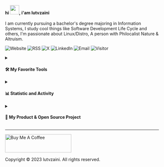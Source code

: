 #### hi <a href="#"><img src="https://media.giphy.com/media/hvRJCLFzcasrR4ia7z/giphy.gif" width="30px"></a>, i'am lutvzaini

I am currently pursuing a bachelor's degree majoring in Information Systems, I study cool things like Software Development Life Cycle and others, I'm passionate about Linux/Distro, A person with Philocalist Nature & Altruism.

<p>
      <img alt="Website" a href="https://lutv.github.io/" src="https://img.shields.io/static/v1?logo=googlechrome&label=&message=website&color=000&logoColor=&style=flat-square" />
       <img alt="RSS" src="https://img.shields.io/static/v1?logo=rss&label=&message=rss&color=000&logoColor=&style=flat-square" />
      <img alt="X" src="https://img.shields.io/static/v1?logo=x&label=&message=x&color=000&logoColor=&style=flat-square" />
      <img alt="LinkedIn" src="https://img.shields.io/badge/linkedin-000.svg?logo=linkedin&logoColor=blue&style=flat-square" />
      <img alt="Email" src="https://img.shields.io/static/v1?logo=gmail&label=&message=email&color=000&logoColor=&style=flat-square" />
      <img alt="Visitor" src="https://api.visitorbadge.io/api/combined?path=lutvzaini&label=visitors&labelColor=%23000000&countColor=%232dba4e&style=flat-square" />
</p>
<details>
      <summary><h4>🛠️ My Favorite Tools</h4></summary>
      <!--
      Some badges are from:
      https://shields.io/
      https://github.com/Ileriayo/markdown-badges/
      https://github.com/DenverCoder1/custom-icon-badges
      https://github.com/Ileriayo/markdown-badges
      -->
      <p>
            <img alt="Programming, Markup, Runtime" src="https://img.shields.io/static/v1?logo=&label=&message=⚡️ Programming, Markup, Runtime :&color=2DBA4E&logoColor=fff&style=flat-square" />
            <img alt="HTML" src="https://img.shields.io/static/v1?logo=html5&label=&message=html&color=000&logoColor=&style=flat-square" />
            <img alt="CSS" src="https://img.shields.io/static/v1?logo=css3&label=&message=css&color=000&logoColor=blue&style=flat-square" />
            <img alt="Javascript" src="https://img.shields.io/static/v1?logo=javascript&label=&message=javascript&color=000&logoColor=&style=flat-square" />
            <img alt="Typescript" src="https://img.shields.io/static/v1?logo=typescript&label=&message=typescript&color=000&logoColor=&style=flat-square" />
            <img alt="Rescript" src="https://img.shields.io/static/v1?logo=rescript&label=&message=rescript&color=000&logoColor=&style=flat-square" />
            <img alt="Go" src="https://img.shields.io/static/v1?logo=go&label=&message=go&color=000&logoColor=&style=flat-square" />
            <img alt="Markdown" src="https://img.shields.io/badge/markdown-000.svg?logo=markdown&logoColor=white&style=flat-square" />
            <img alt="LaTex" src="https://img.shields.io/static/v1?logo=laTex&label=&message=latex&color=000&logoColor=&style=flat-square" />
            <img alt="JSON" src="https://img.shields.io/static/v1?logo=json&label=&message=json&color=000&logoColor=&style=flat-square" />
            <img alt="SQL" src="https://custom-icon-badges.demolab.com/badge/sql-025E8C.svg?logo=database&color=000&logoColor=blue&style=flat-square" />
            <img alt="NodeJS" src="https://img.shields.io/static/v1?logo=Node.js&label=&message=node&color=000&logoColor=&style=flat-square" />
            <img alt="Deno" src="https://img.shields.io/static/v1?logo=deno&label=&message=deno&color=000&logoColor=&style=flat-square" />
      </p>
      <p>
            <img alt="Libraries, Frameworks, Styling" src="https://img.shields.io/static/v1?logo=&label=&message=⚡️ Libraries, Frameworks, Styling :&color=2DBA4E&logoColor=fff&style=flat-square" />
            <img alt="React" src="https://img.shields.io/static/v1?logo=react&label=&message=react&color=000&logoColor=&style=flat-square" />
            <img alt="Preact" src="https://img.shields.io/static/v1?logo=preact&label=&message=preact&color=000&logoColor=&style=flat-square" />
            <img alt="NextJS" src="https://img.shields.io/static/v1?logo=next.js&label=&message=next&color=000&logoColor=&style=flat-square" />
            <img alt="Astro" src="https://img.shields.io/static/v1?logo=astro&label=&message=astro&color=000&logoColor=fff&style=flat-square" />
            <img alt="Hugo" src="https://img.shields.io/static/v1?logo=hugo&label=&message=hugo&color=000&logoColor=fff&style=flat-square" />
            <img alt="Gin-Gonic" src="https://custom-icon-badges.demolab.com/badge/gingonic-000.svg?logo=gin&logoColor=&style=flat-square" />
            <img alt="KoaJS" src="https://img.shields.io/static/v1?logo=koa&label=&message=koa&color=000&logoColor=&style=flat-square" />
            <img alt="NestJS" src="https://img.shields.io/static/v1?logo=nestjs&label=&message=nest&color=000&logoColor=red&style=flat-square" />
            <img alt="FastifyJS" src="https://img.shields.io/static/v1?logo=fastify&label=&message=fastify&color=000&logoColor=&style=flat-square" />
            <img alt="Fresh" src="https://custom-icon-badges.demolab.com/badge/fresh-000.svg?logo=fresh-seeklogo&logoColor=&style=flat-square" />
            <img alt="React Native" src="https://img.shields.io/static/v1?logo=react&label=&message=reactnative&color=000&logoColor=&style=flat-square" />
            <img alt="Ionic" src="https://img.shields.io/static/v1?logo=ionic&label=&message=ionic&color=000&logoColor=&style=flat-square" />
            <img alt="Expo" src="https://img.shields.io/static/v1?logo=expo&label=&message=expo&color=000&logoColor=&style=flat-square" />
            <img alt="Electron" src="https://img.shields.io/static/v1?logo=electron&label=&message=electron&color=000&logoColor=&style=flat-square" />
            <img alt="Tauri" src="https://img.shields.io/static/v1?logo=tauri&label=&message=tauri&color=000&logoColor=&style=flat-square" />
            <img alt="Bootstrap" src="https://img.shields.io/static/v1?logo=bootstrap&label=&message=bootstrap&color=000&logoColor=&style=flat-square" />
            <img alt="Tailwind" src="https://img.shields.io/static/v1?logo=tailwindcss&label=&message=tailwindcss&color=000&logoColor=&style=flat-square" />
            <img alt="Pure CSS" src="https://custom-icon-badges.demolab.com/badge/purecss-000.svg?logo=purecss&logoColor=&style=flat-square" />
            <img alt="Sass/SCSS" src="https://img.shields.io/static/v1?logo=sass&label=&message=sass/scss&color=000&logoColor=&style=flat-square" />
            <img alt="PostCSS" src="https://img.shields.io/static/v1?logo=postcss&label=&message=postcss&color=000&logoColor=red&style=flat-square" />
            <img alt="PostCSS" src="https://img.shields.io/static/v1?logo=cssmodules&label=&message=css modules&color=000&logoColor=red&style=flat-square" />
      </p>
      <p>
            <img alt="BaaS,CMS, Ecommerce" src="https://img.shields.io/static/v1?logo=&label=&message=⚡️ BaaS, CMS, Ecommerce :&color=2DBA4E&logoColor=fff&style=flat-square" />
            <img alt="Firebase" src="https://img.shields.io/static/v1?logo=firebase&label=&message=firebase&color=000&logoColor=&style=flat-square" />
            <img alt="Supabase" src="https://img.shields.io/static/v1?logo=supabase&label=&message=supabase&color=000&logoColor=&style=flat-square" />
            <img alt="Pocketbase" src="https://img.shields.io/static/v1?logo=pocketbase&label=&message=pocketbase&color=000&logoColor=&style=flat-square" />
            <img alt="Strapi" src="https://img.shields.io/static/v1?logo=strapi&label=&message=strapi&color=000&logoColor=purple&style=flat-square" />
            <img alt="Ghost" src="https://img.shields.io/static/v1?logo=ghost&label=&message=ghost&color=000&logoColor=purple&style=flat-square" />
            <img alt="Shopify" src="https://img.shields.io/static/v1?logo=shopify&label=&message=shopify&color=000&logoColor=&style=flat-square" />
            <img alt="Medusa" src="https://custom-icon-badges.demolab.com/badge/-medusa-000?logo=medusa&logoColor=&style=flat-square" />
      </p>
      <p>
            <img alt="Monorepo, Build" src="https://img.shields.io/static/v1?logo=&label=&message=⚡️ Monorepo, Build :&color=2DBA4E&logoColor=fff&style=flat-square" />
            <img alt="NPM" src="https://img.shields.io/static/v1?logo=npm&label=&message=npm&color=000&logoColor=&style=flat-square" />
            <img alt="Yarn" src="https://img.shields.io/static/v1?logo=yarn&label=&message=yarn&color=000&logoColor=&style=flat-square" />
            <img alt="PNPM" src="https://img.shields.io/static/v1?logo=pnpm&label=&message=pnpm&color=000&logoColor=&style=flat-square" />
            <img alt="Webpack" src="https://img.shields.io/static/v1?logo=webpack&label=&message=webpack&color=000&logoColor=&style=flat-square" />
            <img alt="Vite" src="https://img.shields.io/static/v1?logo=vite&label=&message=vite&color=000&logoColor=&style=flat-square" />
            <img alt="esbuild" src="https://img.shields.io/static/v1?logo=esbuild&label=&message=esbuild&color=000&logoColor=&style=flat-square" />
      </p>
      <p>
            <img alt="Database, Message Broker, API, Testing" src="https://img.shields.io/static/v1?logo=&label=&message=⚡️ Database, Message Broker, API, Testing :&color=2DBA4E&logoColor=fff&style=flat-square" />
            <img alt="PostgreSQL" src="https://img.shields.io/static/v1?logo=postgresql&label=&message=postgresql&color=000&logoColor=&style=flat-square" />
            <img alt="SQLite" src="https://img.shields.io/static/v1?logo=sqlite&label=&message=sqlite&color=000&logoColor=blue&style=flat-square" />
            <img alt="PlanetScale" src="https://img.shields.io/static/v1?logo=planetscale&label=&message=planetscale&color=000&logoColor=&style=flat-square" />
            <img alt="MongoDB" src="https://img.shields.io/static/v1?logo=mongodb&label=&message=mongodb&color=000&logoColor=&style=flat-square" />
            <img alt="Redis" src="https://img.shields.io/static/v1?logo=redis&label=&message=redis&color=000&logoColor=&style=flat-square" />
            <img alt="Apache Kafka" src="https://img.shields.io/static/v1?logo=apachekafka&label=&message=kafka&color=000&logoColor=&style=flat-square" />
            <img alt="RabbitMQ" src="https://img.shields.io/static/v1?logo=rabbitmq&label=&message=rabbitmq&color=000&logoColor=&style=flat-square" />
            <img alt="GraphQL" src="https://img.shields.io/static/v1?logo=graphql&label=&message=graphql&color=000&logoColor=blue&style=flat-square" />
            <img alt="RESTFUL" src="https://custom-icon-badges.demolab.com/badge/-restful-000?logo=restfulll&logoColor=&style=flat-square" />
            <img alt="gRPC" src="https://custom-icon-badges.demolab.com/badge/-grpc-000?logo=grpc2&logoColor=&style=flat-square" />
            <img alt="TRPC" src="https://img.shields.io/static/v1?logo=trpc&label=&message=trpc&color=000&logoColor=&style=flat-square" />
            <img alt="Jest" src="https://img.shields.io/static/v1?logo=jest&label=&message=jest&color=000&logoColor=purple&style=flat-square" />
            <img alt="Vitest" src="https://img.shields.io/static/v1?logo=vitest&label=&message=vitest&color=000&logoColor=&style=flat-square" />
            <img alt="Playwright" src="https://img.shields.io/static/v1?logo=playwright&label=&message=playwright&color=000&logoColor=&style=flat-square" />
      </p>
      <p>
            <img alt="VM, IaC, Orchestration" src="https://img.shields.io/static/v1?logo=&label=&message=⚡️ VM, IaC, Orchestration :&color=2DBA4E&logoColor=2DBA4E&style=flat-square" />
            <img alt="Docker" src="https://img.shields.io/static/v1?logo=docker&label=&message=docker&color=000&logoColor=&style=flat-square" />
            <img alt="Terraform" src="https://img.shields.io/static/v1?logo=terraform&label=&message=terraform&color=000&logoColor=purple&style=flat-square" />
            <img alt="Kubernetes" src="https://img.shields.io/static/v1?logo=kubernetes&label=&message=kubernetes&color=000&logoColor=&style=flat-square" />
      </p>
      <p>
            <img alt="CloudHosting, SaaS, CICD, Automation" src="https://img.shields.io/static/v1?logo=&label=&message=⚡️ CloudHosting, SaaS, CICD, Automation :&color=2DBA4E&logoColor=fff&style=flat-square" />
            <img alt="AWS" src="https://img.shields.io/static/v1?logo=amazon-aws&label=&message=aws&color=000&logoColor=&style=flat-square" />
            <img alt="Azure" src="https://img.shields.io/static/v1?logo=microsoftazure&label=&message=azure&color=000&logoColor=&style=flat-square" />
            <img alt="Github" src="https://img.shields.io/static/v1?logo=github&label=&message=github&color=000&logoColor=&style=flat-square" />
            <img alt="Gitlab" src="https://img.shields.io/static/v1?logo=gitlab&label=&message=gitlab&color=000&logoColor=&style=flat-square" />
            <img alt="Github Action" src="https://img.shields.io/badge/github%20actions-%232671E5.svg?style=flat-square&color=000&logo=githubactions&logoColor=white" />
            <img alt="Gitlab Action" src="https://img.shields.io/badge/gitlab%20ci-%23181717.svg?style=flat-square&color=000&logo=gitlab&logoColor=white" />
            <img alt="Jenkins" src="https://img.shields.io/static/v1?logo=jenkins&label=&message=jenkins&color=000&logoColor=&style=flat-square" />
            <img alt="Octopus Deploy" src="https://img.shields.io/badge/octopus%20deploy-0D80D8?style=flat-square&color=000&logo=octopusdeploy&logoColor=" />
            <img alt="Ansible" src="https://img.shields.io/static/v1?logo=ansible&label=&message=ansible&color=000&logoColor=&style=flat-square" />
      </p>
      <p>
            <img alt="OS, Software, Productivity" src="https://img.shields.io/static/v1?logo=&label=&message=⚡️ OS, Software, Productivity :&color=2DBA4E&messageColor=000&style=flat-square" />
            <img alt="Linux" src="https://img.shields.io/static/v1?logo=linux&label=&message=linux&color=000&logoColor=fff&style=flat-square" />
            <img alt="Mac" src="https://img.shields.io/static/v1?logo=macos&label=&message=macos&color=000&logoColor=&style=flat-square" />
            <img alt="Vim" src="https://img.shields.io/static/v1?logo=vim&label=&message=vim&color=000&logoColor=green&style=flat-square" />
            <img alt="Neovim" src="https://img.shields.io/static/v1?logo=neovim&label=&message=neovim&color=000&logoColor=&style=flat-square" />
            <img alt="VSCode" src="https://img.shields.io/static/v1?logo=visualstudiocode&label=&message=vscode&color=000&logoColor=blue&style=flat-square" />
            <img alt="Git" src="https://img.shields.io/static/v1?logo=git&label=&message=git&color=000&logoColor=&style=flat-square" />
            <img alt="GitKraken" src="https://img.shields.io/static/v1?logo=gitkraken&label=&message=gitkraken&color=000&logoColor=&style=flat-square" />
            <img alt="Dbeaver" src="https://custom-icon-badges.demolab.com/badge/-dbeaver-000?logo=dbeaver&logoColor=white" />
            <img alt="Postman" src="https://img.shields.io/static/v1?logo=postman&label=&message=postman&color=000&logoColor=&style=flat-square" />
            <img alt="Slack" src="https://img.shields.io/static/v1?logo=slack&label=&message=slack&color=000&logoColor=&style=flat-square" />
            <img alt="Notion" src="https://img.shields.io/static/v1?logo=notion&label=&message=notion&color=000&logoColor=&style=flat-square" />
            <img alt="Discord" src="https://img.shields.io/static/v1?logo=discord&label=&message=discord&color=000&logoColor=&style=flat-square" />
      </p>
</details>

<details>
      <summary><h4>📊 Statistic and Activity</h4></summary>
      <h4>🔥 Streak Stats</h4>

  <!-- GitHub Readme Streak Stats - https://github.com/DenverCoder1/github-readme-streak-stats -->
  <p>
    <a href="https://git.io/streak-stats">
      <img title="🔥 Get streak stats for your profile at git.io/streak-stats" alt="lutvzaini streak" src="https://streak-stats.demolab.com/?user=lutvzaini&theme=github-dark&hide_border=true&border_radius=30"/>
    </a>
    <p>🔥 Get streak stats for your profile at <a href="https://git.io/streak-stats">git.io/streak-stats</a></p>
  </p>

  <h4>💻 GitHub Profile Stats</h4>

  <!-- https://github.com/anuraghazra/github-readme-stats -->

<a href="https://streak-stats.demolab.com/"><img alt="lutvzaini Github Stats" src="https://github-readme-stats.vercel.app/api/?username=lutvzaini&show_icons=true&include_all_commits=true&count_private=true&theme=dracula&hide_border=true&bg_color=0D1117&title_color=2DBA4E&icon_color=2DBA4E&border=20&border_radius=30" height="192px"/></a>
&nbsp;&nbsp;&nbsp;
<a href="https://streak-stats.demolab.com/"><img alt="lutvzaini Top Languages" src="https://github-readme-stats.vercel.app/api/top-langs/?username=DenverCoder1&langs_count=8&layout=compact&theme=react&hide_border=true&bg_color=0D1117&title_color=2DBA4E&icon_color=2DBA4E&hide=Jupyter%20Notebook,Roff&border_radius=30" height="192px"/></a>
<br/>

<b>Note:</b> Top languages is only a metric of the languages my public code consists of and doesn't reflect experience or skill level.

  <!-- https://github.com/ashutosh00710/github-readme-activity-graph -->

<a href="https://github.com/ashutosh00710/github-readme-activity-graph"><img alt="lutvzaini Activity Graph" src="https://github-readme-activity-graph.vercel.app/graph/?username=lutvzaini&bg_color=0D1117&color=2DBA4E&line=2DBA4E&point=fff&hide_border=true&radius=60" /></a>
</details>

<details>
<summary><h4>🎉 My Product & Open Source Project</h4></summary>
  <h4>★ Products</h4>
<table>
  <thead align="center">
    <tr border: none;>
      <td><b>🎁 Product</b></td>
      <td><b>🔼 Vote on Product Hunt</b></td>
      <td><b>📚 Description</b></td>
    </tr>
  </thead>
  <tbody>
    <tr>
      <td><a href="https://github.com/"><b>Lorem</b></a></td>
      <td><img alt="Stars" src="https://api.producthunt.com/widgets/embed-image/v1/featured.svg?post_id=none&theme=dark" a href="https://www.producthunt.com/posts/product-hunt-badge-for-ios-2?utm_source=badge-featured&utm_medium=badge&utm_souce=badge-product-hunt-badge-for-ios-2"/></td>
      <td><p alt="Description">Lorem ipsum dolor sit amet, Duis aute irure dolor in reprehenderit in voluptate velit esse cillum dolore eu fugiat nulla pariatur. Excepteur sint occaecat cupidatat non proident, sunt in culpa qui officia deserunt mollit anim id est laborum.</p></td>
    </tr>
	  <tr>
     <td><a href="https://github.com/"><b>Lorem</b></a></td>
      <td><img alt="Stars" src="https://api.producthunt.com/widgets/embed-image/v1/featured.svg?post_id=none&theme=dark" a href="https://www.producthunt.com/posts/product-hunt-badge-for-ios-2?utm_source=badge-featured&utm_medium=badge&utm_souce=badge-product-hunt-badge-for-ios-2"/></td>
      <td><p alt="Description">Lorem ipsum dolor sit amet, Duis aute irure dolor in reprehenderit in voluptate velit esse cillum dolore eu fugiat nulla pariatur. Excepteur sint occaecat cupidatat non proident, sunt in culpa qui officia deserunt mollit anim id est laborum.</p></td>
      </tr>
    <tr>
      <td><a href="https://github.com/"><b>Lorem</b></a></td>
      <td><img alt="Stars" src="https://api.producthunt.com/widgets/embed-image/v1/featured.svg?post_id=none&theme=dark" a href="https://www.producthunt.com/posts/product-hunt-badge-for-ios-2?utm_source=badge-featured&utm_medium=badge&utm_souce=badge-product-hunt-badge-for-ios-2"/></td>
      <td><p alt="Description">Lorem ipsum dolor sit amet, Duis aute irure dolor in reprehenderit in voluptate velit esse cillum dolore eu fugiat nulla pariatur. Excepteur sint occaecat cupidatat non proident, sunt in culpa qui officia deserunt mollit anim id est laborum.</p></td>
    </tr>
  </tbody>
</table>

  <h4>⠾ Open Source Projects</h4>
<table>
  <thead align="center">
    <tr border: none;>
      <td><b>🎁 Projects</b></td>
      <td><b>⭐ Stars</b></td>
      <td><b>📚 Forks</b></td>
      <td><b>🛎 Issues</b></td>
      <td><b>📬 Pull requests</b></td>
    </tr>
  </thead>
  <tbody>
    <tr>
      <td><a href="https://github.com/   "><b>Lorem</b></a></td>
      <td><img alt="Stars" src="https://img.shields.io/github/stars/   ?style=flat-square&labelColor=343b41"/></td>
      <td><img alt="Forks" src="https://img.shields.io/github/forks/   ?style=flat-square&labelColor=343b41"/></td>
      <td><img alt="Issues" src="https://img.shields.io/github/issues/   ?style=flat-square&labelColor=343b41"/></td>
      <td><img alt="Pull Requests" src="https://img.shields.io/github/issues-pr/   ?style=flat-square&labelColor=343b41"/></td>
    </tr>
	  <tr>
      <td><a href="https://github.com/       "><b>Lorem</b></a></td>
      <td><img alt="Stars" src="https://img.shields.io/github/stars/       ?style=flat-square&labelColor=343b41"/></td>
      <td><img alt="Forks" src="https://img.shields.io/github/forks/       ?style=flat-square&labelColor=343b41"/></td>
      <td><img alt="Issues" src="https://img.shields.io/github/issues/       ?style=flat-square&labelColor=343b41"/></td>
      <td><img alt="Pull Requests" src="https://img.shields.io/github/issues-pr/       ?style=flat-square&labelColor=343b41"/></td>
    </tr>
    <tr>
      <td><a href="https://github.com/     "><b>Lorem</b></a></td>
      <td><img alt="Stars" src="https://img.shields.io/github/stars/     ?style=flat-square&labelColor=343b41"/></td>
      <td><img alt="Forks" src="https://img.shields.io/github/forks/     ?style=flat-square&labelColor=343b41"/></td>
      <td><img alt="Issues" src="https://img.shields.io/github/issues/     ?style=flat-square&labelColor=343b41"/></td>
      <td><img alt="Pull Requests" src="https://img.shields.io/github/issues-pr/     ?style=flat-square&labelColor=343b41"/></td>
    </tr>
  </tbody>
</table>
</details>

----

<a href="https://www.buymeacoffee.com/ " target="_blank"><img src="https://cdn.buymeacoffee.com/buttons/v2/default-yellow.png" alt="Buy Me A Coffee" style="height: 60px !important;width: 217px !important;" ></a>

Copyright © 2023 lutvzaini. All rights reserved.

